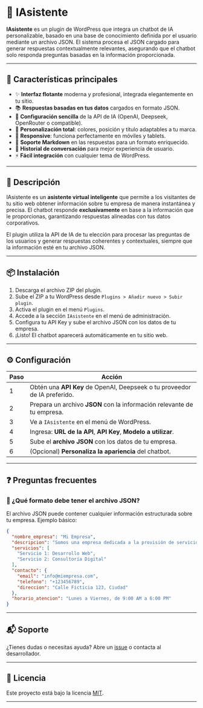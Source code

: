 # 🤖 IAsistente

**IAsistente** es un plugin de WordPress que integra un chatbot de IA personalizable, basado en una base de conocimiento definida por el usuario mediante un archivo JSON. El sistema procesa el JSON cargado para generar respuestas contextualmente relevantes, asegurando que el chatbot solo responda preguntas basadas en la información proporcionada.

---

## 🚀 Características principales

- ✨ **Interfaz flotante** moderna y profesional, integrada elegantemente en tu sitio.
- 📚 **Respuestas basadas en tus datos** cargados en formato JSON.
- 🔑 **Configuración sencilla** de la API de IA (OpenAI, Deepseek, OpenRouter o compatible).
- 🎨 **Personalización total**: colores, posición y título adaptables a tu marca.
- 📱 **Responsive**: funciona perfectamente en móviles y tablets.
- 📝 **Soporte Markdown** en las respuestas para un formato enriquecido.
- 💬 **Historial de conversación** para mejor experiencia de usuario.
- ⚡ **Fácil integración** con cualquier tema de WordPress.

---

## 📝 Descripción

IAsistente es un **asistente virtual inteligente** que permite a los visitantes de tu sitio web obtener información sobre tu empresa de manera instantánea y precisa. El chatbot responde **exclusivamente** en base a la información que le proporcionas, garantizando respuestas alineadas con tus datos corporativos.

El plugin utiliza la API de IA de tu elección para procesar las preguntas de los usuarios y generar respuestas coherentes y contextuales, siempre que la información esté en tu archivo JSON.

---

## 📦 Instalación

1. Descarga el archivo ZIP del plugin.
2. Sube el ZIP a tu WordPress desde `Plugins > Añadir nuevo > Subir plugin`.
3. Activa el plugin en el menú `Plugins`.
4. Accede a la sección `IAsistente` en el menú de administración.
5. Configura tu API Key y sube el archivo JSON con los datos de tu empresa.
6. ¡Listo! El chatbot aparecerá automáticamente en tu sitio web.

---

## ⚙️ Configuración

| Paso | Acción                                                                    |
| ---- | ------------------------------------------------------------------------- |
| 1    | Obtén una **API Key** de OpenAI, Deepseek o tu proveedor de IA preferido. |
| 2    | Prepara un archivo **JSON** con la información relevante de tu empresa.   |
| 3    | Ve a `IAsistente` en el menú de WordPress.                                |
| 4    | Ingresa: **URL de la API**, **API Key**, **Modelo a utilizar**.           |
| 5    | Sube el **archivo JSON** con los datos de tu empresa.                     |
| 6    | (Opcional) **Personaliza la apariencia** del chatbot.                     |

---

## ❓ Preguntas frecuentes

### 📂 ¿Qué formato debe tener el archivo JSON?

El archivo JSON puede contener cualquier información estructurada sobre tu empresa. Ejemplo básico:

```json
{
  "nombre_empresa": "Mi Empresa",
  "descripcion": "Somos una empresa dedicada a la provisión de servicios innovadores...",
  "servicios": [
    "Servicio 1: Desarrollo Web",
    "Servicio 2: Consultoría Digital"
  ],
  "contacto": {
    "email": "info@miempresa.com",
    "telefono": "+123456789",
    "direccion": "Calle Ficticia 123, Ciudad"
  },
  "horario_atencion": "Lunes a Viernes, de 9:00 AM a 6:00 PM"
}
```

---

## 📬 Soporte

¿Tienes dudas o necesitas ayuda? Abre un [issue]([https://github.com/tuusuario/iasistente/issues](https://github.com/MarioSandovalP3/)) o contacta al desarrollador.

---

## 📝 Licencia

Este proyecto está bajo la licencia [MIT](LICENSE).

---
